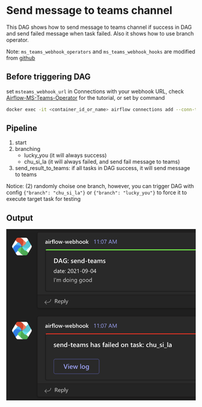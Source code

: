 # Send message to teams channel

This DAG shows how to send message to teams channel if success in DAG and send failed message when task failed. Also it shows how to use branch operator.

Note: `ms_teams_webhook_operators` and `ms_teams_webhook_hooks` are modified from [github](https://github.com/mendhak/Airflow-MS-Teams-Operator)

## Before triggering DAG
set `msteams_webhook_url` in Connections with your webhook URL, check [Airflow-MS-Teams-Operator](https://code.mendhak.com/Airflow-MS-Teams-Operator/) for the tutorial, or set by command

```bash
docker exec -it <container_id_or_name> airflow connections add --conn-type http --conn-schema https --conn-host <your_webhook_url_without_https> msteams_webhook_url
```

## Pipeline

1. start
2. branching
    * lucky_you (it will always success)
    * chu_si_la (it will always failed, and send fail message to teams)
3. send_result_to_teams: if all tasks in DAG success, it will send message to teams

Notice: (2) randomly choise one branch, however, you can trigger DAG with config `{"branch": "chu_si_la"}` or `{"branch": "lucky_you"}` to force it to execute target task for testing

## Output
![](teams_result_msg.png)
